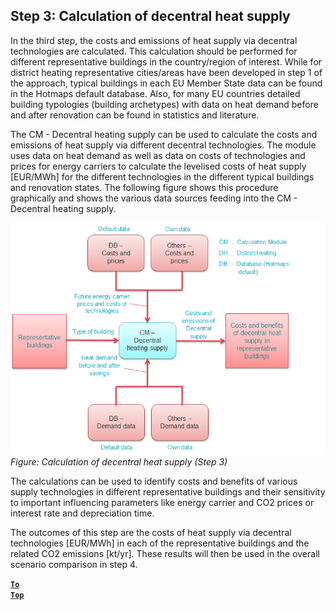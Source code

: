 ## Step 3: Calculation of decentral heat supply

In the third step, the costs and emissions of heat supply via decentral technologies are calculated. This calculation should be performed for different representative buildings in the country/region of interest. While for district heating representative cities/areas have been developed in step 1 of the approach, typical buildings in each EU Member State data can be found in the Hotmaps default database. Also, for many EU countries detailed building typologies (building archetypes) with data on heat demand before and after renovation can be found in statistics and literature.

The CM - Decentral heating supply can be used to calculate the costs and emissions of heat supply via different decentral technologies. The module uses data on heat demand as well as data on costs of technologies and prices for energy carriers to calculate the levelised costs of heat supply [EUR/MWh] for the different technologies in the different typical buildings and renovation states. The following figure shows this procedure graphically and shows the various data sources feeding into the CM - Decentral heating supply.

![](../images/Hotmaps_ApproachNational_Step3.png)
*Figure: Calculation of decentral heat supply (Step 3)*

The calculations can be used to identify costs and benefits of various supply technologies in different representative buildings and their sensitivity to important influencing parameters like energy carrier and CO2 prices or interest rate and depreciation time.

The outcomes of this step are the costs of heat supply via decentral technologies [EUR/MWh] in each of the representative buildings and the related CO2 emissions [kt/yr]. These results will then be used in the overall scenario comparison in step 4.

<code><ins>**[To Top](#table-of-contents)**</ins></code>
